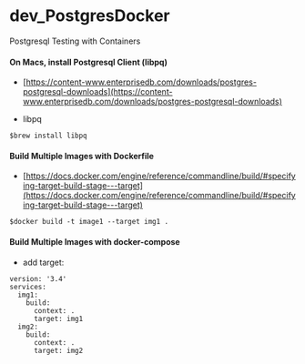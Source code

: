 # dev_PostgresDocker
Postgresql Testing with Containers

#### On Macs, install Postgresql Client (libpq)
- [https://content-www.enterprisedb.com/downloads/postgres-postgresql-downloads](https://content-www.enterprisedb.com/downloads/postgres-postgresql-downloads) <br/>

- libpq

```
$brew install libpq
```

#### Build Multiple Images with Dockerfile
- [https://docs.docker.com/engine/reference/commandline/build/#specifying-target-build-stage---target](https://docs.docker.com/engine/reference/commandline/build/#specifying-target-build-stage---target) <br/>

```
$docker build -t image1 --target img1 .
```


#### Build Multiple Images with docker-compose
- add target: <br/>
```
version: '3.4'
services:
  img1:
    build:
      context: .
      target: img1
  img2:
    build:
      context: .
      target: img2
```
